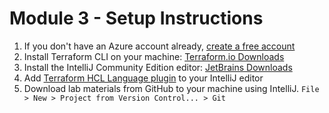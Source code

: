 # Module 3 - Setup Instructions
1. If you don't have an Azure account already, [create a free account](https://azure.microsoft.com/en-us/free/)
1. Install Terraform CLI on your machine: [Terraform.io Downloads](https://www.terraform.io/downloads.html)
1. Install the IntelliJ Community Edition editor: [JetBrains Downloads](https://www.jetbrains.com/idea/download/)
1. Add [Terraform HCL Language plugin](https://plugins.jetbrains.com/plugin/7808-hashicorp-terraform--hcl-language-support) to your IntelliJ editor
1. Download lab materials from GitHub to your machine using IntelliJ.  `File > New > Project from Version Control... > Git`